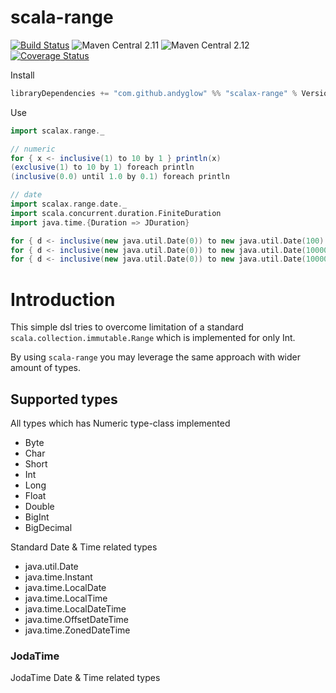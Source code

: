 # scala-range
[![Build Status](https://travis-ci.org/andyglow/scala-range.svg)](https://travis-ci.org/andyglow/scala-range)
![Maven Central 2.11](https://img.shields.io/maven-central/v/com.github.andyglow/scalax-range_2.11.svg)
![Maven Central 2.12](https://img.shields.io/maven-central/v/com.github.andyglow/scalax-range_2.12.svg)
[![Coverage Status](https://coveralls.io/repos/github/andyglow/scala-range/badge.svg?branch=master)](https://coveralls.io/github/andyglow/scala-range?branch=master)

Install
```scala
libraryDependencies += "com.github.andyglow" %% "scalax-range" % Version
```

Use
```scala
import scalax.range._

// numeric
for { x <- inclusive(1) to 10 by 1 } println(x)
(exclusive(1) to 10 by 1) foreach println
(inclusive(0.0) until 1.0 by 0.1) foreach println

// date
import scalax.range.date._
import scala.concurrent.duration.FiniteDuration
import java.time.{Duration => JDuration}

for { d <- inclusive(new java.util.Date(0)) to new java.util.Date(100) by 1 } println(x)
for { d <- inclusive(new java.util.Date(0)) to new java.util.Date(1000000) by 1.second } println(x)
for { d <- inclusive(new java.util.Date(0)) to new java.util.Date(1000000) by JDuration.ofSeconds(1) } println(x)
```

# Introduction
This simple dsl tries to overcome limitation of a standard `scala.collection.immutable.Range` which is implemented for only Int.

By using `scala-range` you may leverage the same approach with wider amount of types.

## Supported types

All types which has Numeric type-class implemented
- Byte
- Char
- Short
- Int
- Long
- Float
- Double
- BigInt
- BigDecimal
 
Standard Date & Time related types
- java.util.Date
- java.time.Instant
- java.time.LocalDate
- java.time.LocalTime
- java.time.LocalDateTime
- java.time.OffsetDateTime
- java.time.ZonedDateTime

### JodaTime
JodaTime Date & Time related types
